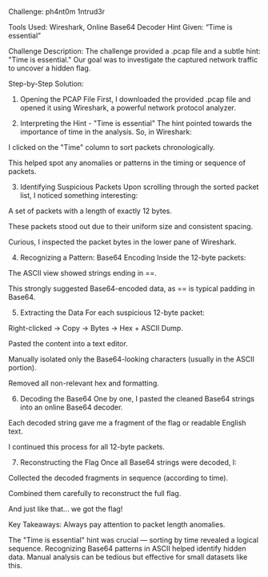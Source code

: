 Challenge: ph4nt0m 1ntrud3r

Tools Used: Wireshark, Online Base64 Decoder
Hint Given: “Time is essential”

Challenge Description:
The challenge provided a .pcap file and a subtle hint: "Time is essential." Our goal was to investigate the captured network traffic to uncover a hidden flag.

Step-by-Step Solution:
1. Opening the PCAP File
First, I downloaded the provided .pcap file and opened it using Wireshark, a powerful network protocol analyzer.

2. Interpreting the Hint - "Time is essential"
The hint pointed towards the importance of time in the analysis. So, in Wireshark:

I clicked on the "Time" column to sort packets chronologically.

This helped spot any anomalies or patterns in the timing or sequence of packets.

3. Identifying Suspicious Packets
Upon scrolling through the sorted packet list, I noticed something interesting:

A set of packets with a length of exactly 12 bytes.

These packets stood out due to their uniform size and consistent spacing.

Curious, I inspected the packet bytes in the lower pane of Wireshark.

4. Recognizing a Pattern: Base64 Encoding
Inside the 12-byte packets:

The ASCII view showed strings ending in ==.

This strongly suggested Base64-encoded data, as == is typical padding in Base64.

5. Extracting the Data
For each suspicious 12-byte packet:

Right-clicked → Copy → Bytes → Hex + ASCII Dump.

Pasted the content into a text editor.

Manually isolated only the Base64-looking characters (usually in the ASCII portion).

Removed all non-relevant hex and formatting.

6. Decoding the Base64
One by one, I pasted the cleaned Base64 strings into an online Base64 decoder.

Each decoded string gave me a fragment of the flag or readable English text.

I continued this process for all 12-byte packets.

7. Reconstructing the Flag
Once all Base64 strings were decoded, I:

Collected the decoded fragments in sequence (according to time).

Combined them carefully to reconstruct the full flag.

And just like that...
we got the flag!

Key Takeaways:
Always pay attention to packet length anomalies.

The "Time is essential" hint was crucial — sorting by time revealed a logical sequence.
Recognizing Base64 patterns in ASCII helped identify hidden data.
Manual analysis can be tedious but effective for small datasets like this.